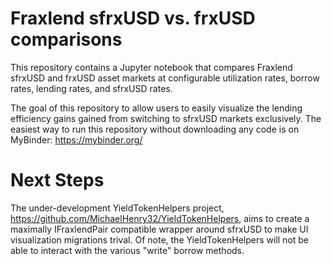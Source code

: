 # Fraxlend sfrxUSD vs. frxUSD comparisons
This repository contains a Jupyter notebook that compares Fraxlend sfrxUSD and frxUSD asset markets at configurable utilization rates, borrow rates, lending rates, and sfrxUSD rates.

The goal of this repository to allow users to easily visualize the lending efficiency gains gained from switching to sfrxUSD markets exclusively.
The easiest way to run this repository without downloading any code is on MyBinder: https://mybinder.org/


# Next Steps
The under-development YieldTokenHelpers project, https://github.com/MichaelHenry32/YieldTokenHelpers, aims to create a maximally IFraxlendPair compatible wrapper around sfrxUSD to make UI visualization migrations trival. Of note, the YieldTokenHelpers will not be able to interact with the various "write" borrow methods.
